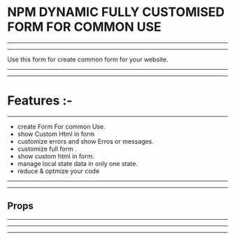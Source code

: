 # NPM DYNAMIC FULLY CUSTOMISED FORM FOR COMMON USE
___________________
_______________

Use this form for create common form for your website.
________________
____________

# Features :-
_______________________________

 - create Form For common Use.
 - show Custom Html in form
 - customize errors and show Erros or messages.
- customize full form .
- show custom html in form. 
- manage local state data in only one state.
- reduce & optmize your code
 
________________
________________

## Props 
__________


_________________
___________________